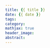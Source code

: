 ```yaml
---
title: {{ title }}
date: {{ date }}
tags:
category: 
mathjax: true
header_image: 
abstract: 
---
```

